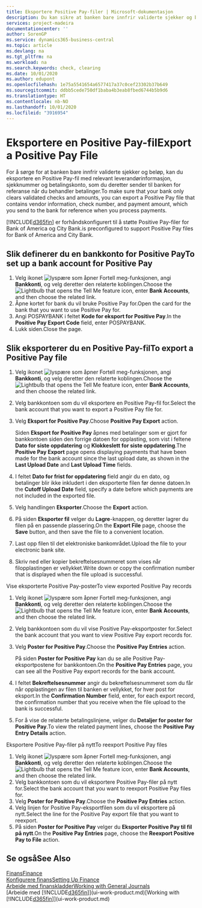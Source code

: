 ```yaml
---
title: Eksportere Positive Pay-filer | Microsoft-dokumentasjon
description: Du kan sikre at banken bare innfrir validerte sjekker og beløp, ved å eksportere en Positive Pay-fil som inneholder leverandør-og betalingsinformasjon.
services: project-madeira
documentationcenter: ''
author: SorenGP
ms.service: dynamics365-business-central
ms.topic: article
ms.devlang: na
ms.tgt_pltfrm: na
ms.workload: na
ms.search.keywords: check, clearing
ms.date: 10/01/2020
ms.author: edupont
ms.openlocfilehash: 1e75a5541654a6577417a37c0cef23302b37b649
ms.sourcegitcommit: ddbb5cede750df1baba4b3eab8fbed6744b5b9d6
ms.translationtype: HT
ms.contentlocale: nb-NO
ms.lasthandoff: 10/01/2020
ms.locfileid: "3916954"
---
```

# <a name="export-a-positive-pay-file"></a><span data-ttu-id="0b508-103">Eksportere en Positive Pay-fil</span><span class="sxs-lookup"><span data-stu-id="0b508-103">Export a Positive Pay File</span></span>
<span data-ttu-id="0b508-104">For å sørge for at banken bare innfrir validerte sjekker og beløp, kan du eksportere en Positive Pay-fil med relevant leverandørinformasjon, sjekknummer og betalingskonto, som du deretter sender til banken for referanse når du behandler betalinger.</span><span class="sxs-lookup"><span data-stu-id="0b508-104">To make sure that your bank only clears validated checks and amounts, you can export a Positive Pay file that contains vendor information, check number, and payment amount, which you send to the bank for reference when you process payments.</span></span>

[!INCLUDE[d365fin](includes/d365fin_md.md)] <span data-ttu-id="0b508-105">er forhåndskonfigurert til å støtte Positive Pay-filer for Bank of America og City Bank.</span><span class="sxs-lookup"><span data-stu-id="0b508-105">is preconfigured to support Positive Pay files for Bank of America and City Bank.</span></span>

## <a name="to-set-up-a-bank-account-for-positive-pay"></a><span data-ttu-id="0b508-106">Slik definerer du en bankkonto for Positive Pay</span><span class="sxs-lookup"><span data-stu-id="0b508-106">To set up a bank account for Positive Pay</span></span>
1. <span data-ttu-id="0b508-107">Velg ikonet ![lyspære som åpner Fortell meg-funksjonen](media/ui-search/search_small.png "Fortell hva du vil gjøre"), angi **Bankkonti**, og velg deretter den relaterte koblingen.</span><span class="sxs-lookup"><span data-stu-id="0b508-107">Choose the ![Lightbulb that opens the Tell Me feature](media/ui-search/search_small.png "Tell me what you want to do") icon, enter **Bank Accounts**, and then choose the related link.</span></span>
2. <span data-ttu-id="0b508-108">Åpne kortet for bank du vil bruke Positive Pay for.</span><span class="sxs-lookup"><span data-stu-id="0b508-108">Open the card for the bank that you want to use Positive Pay for.</span></span>
3. <span data-ttu-id="0b508-109">Angi POSPAYBANK i feltet **Kode for eksport for Positive Pay**.</span><span class="sxs-lookup"><span data-stu-id="0b508-109">In the **Positive Pay Export Code** field, enter POSPAYBANK.</span></span>
4. <span data-ttu-id="0b508-110">Lukk siden.</span><span class="sxs-lookup"><span data-stu-id="0b508-110">Close the page.</span></span>

## <a name="to-export-a-positive-pay-file"></a><span data-ttu-id="0b508-111">Slik eksporterer du en Positive Pay-fil</span><span class="sxs-lookup"><span data-stu-id="0b508-111">To export a Positive Pay file</span></span>
1. <span data-ttu-id="0b508-112">Velg ikonet ![lyspære som åpner Fortell meg-funksjonen](media/ui-search/search_small.png "Fortell hva du vil gjøre"), angi **Bankkonti**, og velg deretter den relaterte koblingen.</span><span class="sxs-lookup"><span data-stu-id="0b508-112">Choose the ![Lightbulb that opens the Tell Me feature](media/ui-search/search_small.png "Tell me what you want to do") icon, enter **Bank Accounts**, and then choose the related link.</span></span>
2. <span data-ttu-id="0b508-113">Velg bankkontoen som du vil eksportere en Positive Pay-fil for.</span><span class="sxs-lookup"><span data-stu-id="0b508-113">Select the bank account that you want to export a Positive Pay file for.</span></span>
3. <span data-ttu-id="0b508-114">Velg **Eksport for Positive Pay**.</span><span class="sxs-lookup"><span data-stu-id="0b508-114">Choose **Positive Pay Export** action.</span></span>

    <span data-ttu-id="0b508-115">Siden **Eksport for Positive Pay** åpnes med betalinger som er gjort for bankkontoen siden den forrige datoen for opplasting, som vist i feltene **Dato for siste oppdatering** og **Klokkeslett for siste oppdatering**.</span><span class="sxs-lookup"><span data-stu-id="0b508-115">The **Positive Pay Export** page opens displaying payments that have been made for the bank account since the last upload date, as shown in the **Last Upload Date** and **Last Upload Time** fields.</span></span>
4. <span data-ttu-id="0b508-116">I feltet **Dato for frist for oppdatering** field angir du en dato, og betalinger blir ikke inkludert i den eksporterte filen før denne datoen.</span><span class="sxs-lookup"><span data-stu-id="0b508-116">In the **Cutoff Upload Date** field, specify a date before which payments are not included in the exported file.</span></span>
5. <span data-ttu-id="0b508-117">Velg handlingen **Eksporter**.</span><span class="sxs-lookup"><span data-stu-id="0b508-117">Choose the **Export** action.</span></span>
6. <span data-ttu-id="0b508-118">På siden **Eksporter fil** velger du **Lagre**-knappen, og deretter lagrer du filen på en passende plassering.</span><span class="sxs-lookup"><span data-stu-id="0b508-118">On the **Export File** page, choose the **Save** button, and then save the file to a convenient location.</span></span>
7. <span data-ttu-id="0b508-119">Last opp filen til det elektroniske bankområdet.</span><span class="sxs-lookup"><span data-stu-id="0b508-119">Upload the file to your electronic bank site.</span></span>
8. <span data-ttu-id="0b508-120">Skriv ned eller kopier bekreftelsesnummeret som vises når filopplastingen er vellykket.</span><span class="sxs-lookup"><span data-stu-id="0b508-120">Write down or copy the confirmation number that is displayed when the file upload is successful.</span></span>

<span data-ttu-id="0b508-121">Vise eksporterte Positive Pay-poster</span><span class="sxs-lookup"><span data-stu-id="0b508-121">To view exported Positive Pay records</span></span>

1. <span data-ttu-id="0b508-122">Velg ikonet ![lyspære som åpner Fortell meg-funksjonen](media/ui-search/search_small.png "Fortell hva du vil gjøre"), angi **Bankkonti**, og velg deretter den relaterte koblingen.</span><span class="sxs-lookup"><span data-stu-id="0b508-122">Choose the ![Lightbulb that opens the Tell Me feature](media/ui-search/search_small.png "Tell me what you want to do") icon, enter **Bank Accounts**, and then choose the related link.</span></span>
2. <span data-ttu-id="0b508-123">Velg bankkontoen som du vil vise Positive Pay-eksportposter for.</span><span class="sxs-lookup"><span data-stu-id="0b508-123">Select the bank account that you want to view Positive Pay export records for.</span></span>
3. <span data-ttu-id="0b508-124">Velg **Poster for Positive Pay**.</span><span class="sxs-lookup"><span data-stu-id="0b508-124">Choose the **Positive Pay Entries** action.</span></span>

    <span data-ttu-id="0b508-125">På siden **Poster for Positive Pay** kan du se alle Positive Pay-eksportpostene for bankkontoen.</span><span class="sxs-lookup"><span data-stu-id="0b508-125">On the **Positive Pay Entries** page, you can see all the Positive Pay export records for the bank account.</span></span>
4. <span data-ttu-id="0b508-126">I feltet **Bekreftelsesnummer** angir du bekreftelsesnummeret som du får når opplastingen av filen til banken er vellykket, for hver post for eksport.</span><span class="sxs-lookup"><span data-stu-id="0b508-126">In the **Confirmation Number** field, enter, for each export record, the confirmation number that you receive when the file upload to the bank is successful.</span></span>
5. <span data-ttu-id="0b508-127">For å vise de relaterte betalingslinjene, velger du **Detaljer for poster for Positive Pay**.</span><span class="sxs-lookup"><span data-stu-id="0b508-127">To view the related payment lines, choose the **Positive Pay Entry Details** action.</span></span>

<span data-ttu-id="0b508-128">Eksportere Positive Pay-filer på nytt</span><span class="sxs-lookup"><span data-stu-id="0b508-128">To reexport Positive Pay files</span></span>

1. <span data-ttu-id="0b508-129">Velg ikonet ![lyspære som åpner Fortell meg-funksjonen](media/ui-search/search_small.png "Fortell hva du vil gjøre"), angi **Bankkonti**, og velg deretter den relaterte koblingen.</span><span class="sxs-lookup"><span data-stu-id="0b508-129">Choose the ![Lightbulb that opens the Tell Me feature](media/ui-search/search_small.png "Tell me what you want to do") icon, enter **Bank Accounts**, and then choose the related link.</span></span>
2. <span data-ttu-id="0b508-130">Velg bankkontoen som du vil eksportere Positive Pay-filer på nytt for.</span><span class="sxs-lookup"><span data-stu-id="0b508-130">Select the bank account that you want to reexport Positive Pay files for.</span></span>
3. <span data-ttu-id="0b508-131">Velg **Poster for Positive Pay**.</span><span class="sxs-lookup"><span data-stu-id="0b508-131">Choose the **Positive Pay Entries** action.</span></span>
4. <span data-ttu-id="0b508-132">Velg linjen for Positive Pay-eksportfilen som du vil eksportere på nytt.</span><span class="sxs-lookup"><span data-stu-id="0b508-132">Select the line for the Positive Pay export file that you want to reexport.</span></span>
5. <span data-ttu-id="0b508-133">På siden **Poster for Positive Pay** velger du **Eksporter Positive Pay til fil på nytt**.</span><span class="sxs-lookup"><span data-stu-id="0b508-133">On the **Positive Pay Entries** page, choose the **Reexport Positive Pay to File** action.</span></span>

## <a name="see-also"></a><span data-ttu-id="0b508-134">Se også</span><span class="sxs-lookup"><span data-stu-id="0b508-134">See Also</span></span>
[<span data-ttu-id="0b508-135">Finans</span><span class="sxs-lookup"><span data-stu-id="0b508-135">Finance</span></span>](finance.md)  
[<span data-ttu-id="0b508-136">Konfigurere finans</span><span class="sxs-lookup"><span data-stu-id="0b508-136">Setting Up Finance</span></span>](finance-setup-finance.md)  
[<span data-ttu-id="0b508-137">Arbeide med finanskladder</span><span class="sxs-lookup"><span data-stu-id="0b508-137">Working with General Journals</span></span>](ui-work-general-journals.md)  
<span data-ttu-id="0b508-138">[Arbeide med [!INCLUDE[d365fin](includes/d365fin_md.md)]](ui-work-product.md)</span><span class="sxs-lookup"><span data-stu-id="0b508-138">[Working with [!INCLUDE[d365fin](includes/d365fin_md.md)]](ui-work-product.md)</span></span>
